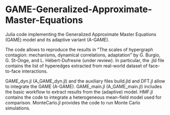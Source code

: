 # GAME-Generalized-Approximate-Master-Equations

Julia code implementing the Generalized Approximate Master Equations (GAME) model and its adaptive variant (A-GAME).

The code allows to reproduce the results in "The scales of hypergraph contagion: mechanisms, dynamical correlations, adaptation" by G. Burgio, G. St-Onge, and L. Hébert-Dufresne (under review). In particular, the .jld file contains the list of hyperedges extracted from real-world dataset of face-to-face interactions. 

GAME_dyn.jl (A_GAME_dyn.jl) and the auxiliary files build.jld and DFT.jl allow to integrate the GAME (A-GAME). GAME_main.jl (A_GAME_main.jl) includes the basic workflow to extract results from the (adaptive) model. HMF.jl contains the code to integrate a heterogeneous mean-field model used for comparison. MonteCarlo.jl provides the code to run Monte Carlo simulations.

